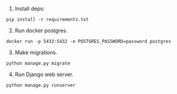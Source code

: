 1. Install deps:
```
pip install -r requirements.txt
```

2. Run docker postgres.
```
docker run -p 5432:5432 -e POSTGRES_PASSWORD=password postgres
```

3. Make migrations.
```
python manage.py migrate
```

4. Run Django web server.
```
python manage.py runserver
```

